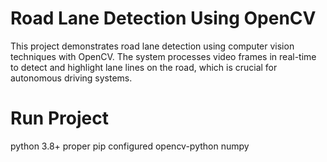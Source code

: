 
# Road Lane Detection Using OpenCV
This project demonstrates road lane detection using computer vision techniques with OpenCV. The system processes video frames in real-time to detect and highlight lane lines on the road, which is crucial for autonomous driving systems.
# Run Project
python 3.8+
proper pip configured 
opencv-python
numpy


